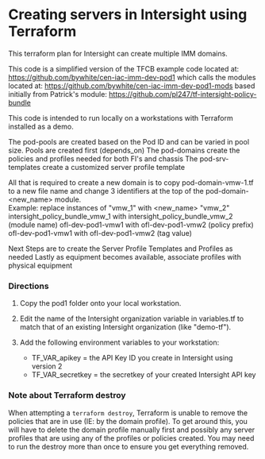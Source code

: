 
# Creating servers in Intersight using Terraform

This terraform plan for Intersight can create multiple IMM domains.

This code is a simplified version of the TFCB example code located at:
https://github.com/bywhite/cen-iac-imm-dev-pod1
which calls the modules located at:
https://github.com/bywhite/cen-iac-imm-dev-pod1-mods
based initially from Patrick's module:  https://github.com/pl247/tf-intersight-policy-bundle

This code is intended to run locally on a workstations with Terraform installed as a demo.

The pod-pools are created based on the Pod ID and can be varied in pool size. Pools are created first (depends_on)
The pod-domains create the policies and profiles needed for both FI's and chassis
The pod-srv-templates create a customized server profile template

All that is required to create a new domain is to copy pod-domain-vmw-1.tf to a new file name and change 3 identifiers at the top of the pod-domain-<new_name> module.  
    Example: replace instances of "vmw_1" with <new_name> "vmw_2"
        intersight_policy_bundle_vmw_1     with    intersight_policy_bundle_vmw_2        (module name)
        ofl-dev-pod1-vmw1                  with    ofl-dev-pod1-vmw2                     (policy prefix)
        ofl-dev-pod1-vmw1                  with    ofl-dev-pod1-vmw2                     (tag value)

Next Steps are to create the Server Profile Templates and Profiles as needed
Lastly as equipment becomes available, associate profiles with physical equipment


### Directions

1. Copy the pod1 folder onto your local workstation.

2. Edit the name of the Intersight organization variable in variables.tf to match that of an existing Intersight organization (like "demo-tf").

3. Add the following environment variables to your workstation:
    - TF_VAR_apikey     = the API Key ID you create in Intersight using version 2
    - TF_VAR_secretkey  = the secretkey of your created Intersight API key

### Note about Terraform destroy

When attempting a `terraform destroy`, Terraform is unable to remove the policies that are in use (IE: by the domain profile). To get around this, you will have to delete the domain profile manually first and possibly any server profiles that are using any of the profiles or policies created.
You may need to run the destroy more than once to ensure you get everything removed.
